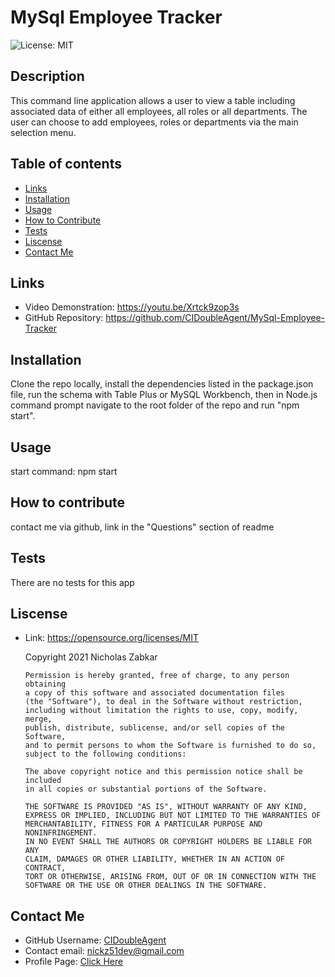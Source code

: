 # MySql Employee Tracker
![License: MIT](https://img.shields.io/badge/License-MIT-yellow.svg)
## Description
This command line application allows a user to view a table including associated data of either all employees, all roles or all departments. The user can choose to add employees, roles or departments via the main selection menu.
## Table of contents
* [Links](#links)
* [Installation](#installation)
* [Usage](#usage)
* [How to Contribute](#how-to-contribute)
* [Tests](#tests)
* [Liscense](#liscense)
* [Contact Me](#contact-me)
## Links
* Video Demonstration: https://youtu.be/Xrtck9zop3s
* GitHub Repository: https://github.com/CIDoubleAgent/MySql-Employee-Tracker
## Installation
Clone the repo locally, install the dependencies listed in the package.json file, run the schema with Table Plus or MySQL Workbench, then in Node.js command prompt navigate to the root folder of the repo and run "npm start".
## Usage
start command: npm start
## How to contribute
contact me via github, link in the "Questions" section of readme
## Tests
There are no tests for this app
## Liscense
* Link: https://opensource.org/licenses/MIT  

    Copyright 2021 Nicholas Zabkar

      Permission is hereby granted, free of charge, to any person obtaining 
      a copy of this software and associated documentation files 
      (the "Software"), to deal in the Software without restriction, 
      including without limitation the rights to use, copy, modify, merge, 
      publish, distribute, sublicense, and/or sell copies of the Software, 
      and to permit persons to whom the Software is furnished to do so, 
      subject to the following conditions:

      The above copyright notice and this permission notice shall be included 
      in all copies or substantial portions of the Software.

      THE SOFTWARE IS PROVIDED "AS IS", WITHOUT WARRANTY OF ANY KIND, 
      EXPRESS OR IMPLIED, INCLUDING BUT NOT LIMITED TO THE WARRANTIES OF 
      MERCHANTABILITY, FITNESS FOR A PARTICULAR PURPOSE AND NONINFRINGEMENT. 
      IN NO EVENT SHALL THE AUTHORS OR COPYRIGHT HOLDERS BE LIABLE FOR ANY 
      CLAIM, DAMAGES OR OTHER LIABILITY, WHETHER IN AN ACTION OF CONTRACT, 
      TORT OR OTHERWISE, ARISING FROM, OUT OF OR IN CONNECTION WITH THE 
      SOFTWARE OR THE USE OR OTHER DEALINGS IN THE SOFTWARE.
## Contact Me
* GitHub Username: [CIDoubleAgent](https://github.com/CIDoubleAgent)
* Contact email: [nickz51dev@gmail.com](https://mail.google.com/mail/?view=cm&fs=1&tf=1&to=nickz51dev@gmail.com)
* Profile Page: [Click Here](https://cidoubleagent.github.io/react-portfolio/)